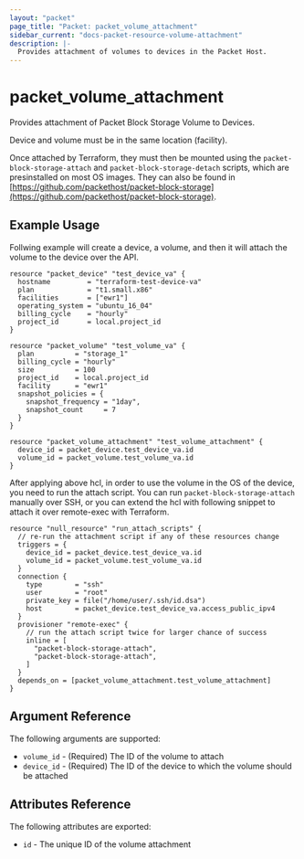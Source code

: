 ```yaml
---
layout: "packet"
page_title: "Packet: packet_volume_attachment"
sidebar_current: "docs-packet-resource-volume-attachment"
description: |-
  Provides attachment of volumes to devices in the Packet Host.
---
```


# packet\_volume\_attachment

Provides attachment of Packet Block Storage Volume to Devices.

Device and volume must be in the same location (facility).

Once attached by Terraform, they must then be mounted using the `packet-block-storage-attach` and `packet-block-storage-detach` scripts, which are presinstalled on most OS images. They can also be found in [https://github.com/packethost/packet-block-storage](https://github.com/packethost/packet-block-storage).

## Example Usage

Follwing example will create a device, a volume, and then it will attach the volume to the device over the API.

```hcl
resource "packet_device" "test_device_va" {
  hostname         = "terraform-test-device-va"
  plan             = "t1.small.x86"
  facilities       = ["ewr1"]
  operating_system = "ubuntu_16_04"
  billing_cycle    = "hourly"
  project_id       = local.project_id
}

resource "packet_volume" "test_volume_va" {
  plan          = "storage_1"
  billing_cycle = "hourly"
  size          = 100
  project_id    = local.project_id
  facility      = "ewr1"
  snapshot_policies = {
    snapshot_frequency = "1day",
    snapshot_count     = 7
  }
}

resource "packet_volume_attachment" "test_volume_attachment" {
  device_id = packet_device.test_device_va.id
  volume_id = packet_volume.test_volume_va.id
}
```

After applying above hcl, in order to use the volume in the OS of the device, you need to run the attach script. You can run `packet-block-storage-attach` manually over SSH, or you can extend the hcl with following snippet to attach it over remote-exec with Terraform.

```hcl
resource "null_resource" "run_attach_scripts" {
  // re-run the attachment script if any of these resources change
  triggers = {
    device_id = packet_device.test_device_va.id
    volume_id = packet_volume.test_volume_va.id
  }
  connection {
    type        = "ssh"
    user        = "root"
    private_key = file("/home/user/.ssh/id.dsa")
    host        = packet_device.test_device_va.access_public_ipv4
  }
  provisioner "remote-exec" {
    // run the attach script twice for larger chance of success
    inline = [
      "packet-block-storage-attach",
      "packet-block-storage-attach",
    ]
  }
  depends_on = [packet_volume_attachment.test_volume_attachment]
}
```

## Argument Reference

The following arguments are supported:

* `volume_id` - (Required) The ID of the volume to attach
* `device_id` - (Required) The ID of the device to which the volume should be attached

## Attributes Reference

The following attributes are exported:

* `id` - The unique ID of the volume attachment
